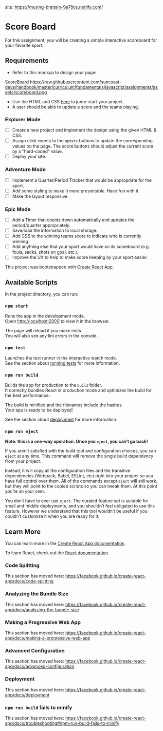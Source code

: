 site: https://musing-brattain-9a78ce.netlify.com/

# Score Board

For this assignment, you will be creating a simple interactive scoreboard for your favorite sport.

## Requirements

* Refer to this mockup to design your page:

[ScoreBoard](https://raw.githubusercontent.com/suncoast-devs/handbook/master/curriculum/fundamentals/javascript/assignments/assets/scoreboard.png)
https://raw.githubusercontent.com/suncoast-devs/handbook/master/curriculum/fundamentals/javascript/assignments/assets/scoreboard.png

* Use the HTML and CSS [here](https://gist.github.com/mdewey/d331c0a449b8e53b4adc472ec0e5a1e8) to jump-start your project.
* A user should be able to update a score and the teams playing.

### Explorer Mode

* [ ] Create a new project and implement the design using the given HTML & CSS.
* [ ] Assign click events to the `update` buttons to update the corresponding values on the page. The score buttons should adjust the current score by a "hard-coded" value.
* [ ] Deploy your site.

### Adventure Mode

* [ ] Implement a Quarter/Period Tracker that would be appropriate for the sport.
* [ ] Add some styling to make it more presentable. Have fun with it.
* [ ] Make the layout responsive.

### Epic Mode

* [ ] Add a Timer that counts down automatically and updates the period/quarter appropriately.
* [ ] Save/load the information to local storage.
* [ ] Add CSS to the winning teams score to indicate who is currently winning.
* [ ] Add anything else that your sport would have on its scoreboard (e.g. fouls, sacks, shots on goal, etc.).
* [ ] Improve the UX to help to make score keeping by your sport easier.

This project was bootstrapped with [Create React App](https://github.com/facebook/create-react-app).

## Available Scripts

In the project directory, you can run:

### `npm start`

Runs the app in the development mode.<br>
Open [http://localhost:3000](http://localhost:3000) to view it in the browser.

The page will reload if you make edits.<br>
You will also see any lint errors in the console.

### `npm test`

Launches the test runner in the interactive watch mode.<br>
See the section about [running tests](https://facebook.github.io/create-react-app/docs/running-tests) for more information.

### `npm run build`

Builds the app for production to the `build` folder.<br>
It correctly bundles React in production mode and optimizes the build for the best performance.

The build is minified and the filenames include the hashes.<br>
Your app is ready to be deployed!

See the section about [deployment](https://facebook.github.io/create-react-app/docs/deployment) for more information.

### `npm run eject`

**Note: this is a one-way operation. Once you `eject`, you can’t go back!**

If you aren’t satisfied with the build tool and configuration choices, you can `eject` at any time. This command will remove the single build dependency from your project.

Instead, it will copy all the configuration files and the transitive dependencies (Webpack, Babel, ESLint, etc) right into your project so you have full control over them. All of the commands except `eject` will still work, but they will point to the copied scripts so you can tweak them. At this point you’re on your own.

You don’t have to ever use `eject`. The curated feature set is suitable for small and middle deployments, and you shouldn’t feel obligated to use this feature. However we understand that this tool wouldn’t be useful if you couldn’t customize it when you are ready for it.

## Learn More

You can learn more in the [Create React App documentation](https://facebook.github.io/create-react-app/docs/getting-started).

To learn React, check out the [React documentation](https://reactjs.org/).

### Code Splitting

This section has moved here: https://facebook.github.io/create-react-app/docs/code-splitting

### Analyzing the Bundle Size

This section has moved here: https://facebook.github.io/create-react-app/docs/analyzing-the-bundle-size

### Making a Progressive Web App

This section has moved here: https://facebook.github.io/create-react-app/docs/making-a-progressive-web-app

### Advanced Configuration

This section has moved here: https://facebook.github.io/create-react-app/docs/advanced-configuration

### Deployment

This section has moved here: https://facebook.github.io/create-react-app/docs/deployment

### `npm run build` fails to minify

This section has moved here: https://facebook.github.io/create-react-app/docs/troubleshooting#npm-run-build-fails-to-minify
